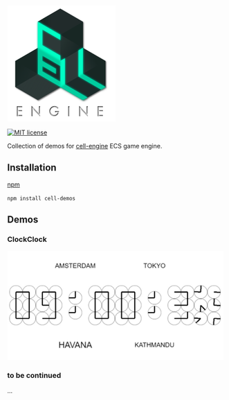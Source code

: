 <img src="https://github.com/unnoon/cell-demos/raw/master/rsc/img/CELL-ENGINE.png" width="250" height="267" />

[![MIT license](http://img.shields.io/badge/license-MIT-brightgreen.svg)](http://opensource.org/licenses/MIT)

Collection of demos for [cell-engine](https://github.com/unnoon/cell-engine) ECS game engine. 

## Installation

[npm](https://www.npmjs.com)

`npm install cell-demos`

## Demos

### ClockClock

<img src="https://github.com/unnoon/cell-demos/raw/master/demos/clockclock/rsc/img/clockclock.jpg" width="500" height="252" />

### to be continued

...
